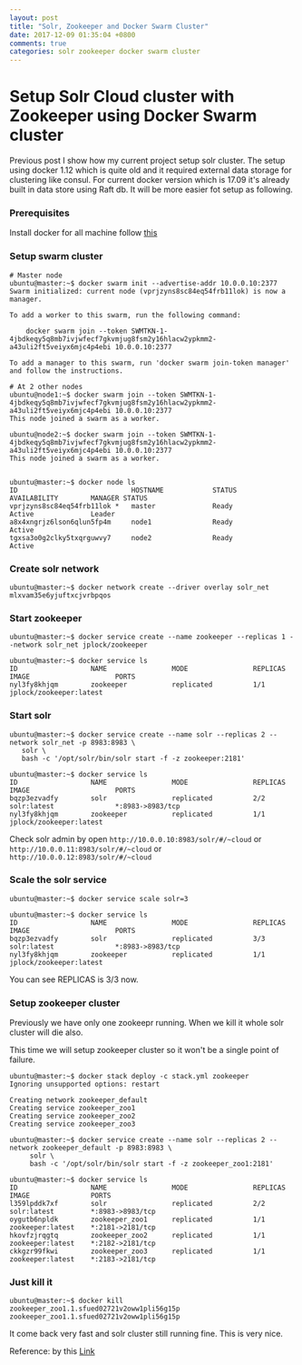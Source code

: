 ```yaml
---
layout: post
title: "Solr, Zookeeper and Docker Swarm Cluster"
date: 2017-12-09 01:35:04 +0800
comments: true
categories: solr zookeeper docker swarm cluster
---
```

# Setup Solr Cloud cluster with Zookeeper using Docker Swarm cluster
Previous post I show how my current project setup solr cluster. The setup using docker 1.12 which is quite old and it required external data storage for clustering like consul. For current docker version which is 17.09 it's already built in data store using Raft db. It will be more easier fot setup as following.

### Prerequisites
Install docker for all machine follow [this](https://www.digitalocean.com/community/tutorials/how-to-install-and-use-docker-on-ubuntu-16-04)

### Setup swarm cluster
```
# Master node
ubuntu@master:~$ docker swarm init --advertise-addr 10.0.0.10:2377
Swarm initialized: current node (vprjzyns8sc84eq54frb11lok) is now a manager.

To add a worker to this swarm, run the following command:

    docker swarm join --token SWMTKN-1-4jbdkeqy5q8mb7ivjwfecf7gkvmjug8fsm2y16hlacw2ypkmm2-a43uli2ft5veiyx6mjc4p4ebi 10.0.0.10:2377

To add a manager to this swarm, run 'docker swarm join-token manager' and follow the instructions.

# At 2 other nodes
ubuntu@node1:~$ docker swarm join --token SWMTKN-1-4jbdkeqy5q8mb7ivjwfecf7gkvmjug8fsm2y16hlacw2ypkmm2-a43uli2ft5veiyx6mjc4p4ebi 10.0.0.10:2377
This node joined a swarm as a worker.

ubuntu@node2:~$ docker swarm join --token SWMTKN-1-4jbdkeqy5q8mb7ivjwfecf7gkvmjug8fsm2y16hlacw2ypkmm2-a43uli2ft5veiyx6mjc4p4ebi 10.0.0.10:2377
This node joined a swarm as a worker.


ubuntu@master:~$ docker node ls
ID                            HOSTNAME            STATUS              AVAILABILITY        MANAGER STATUS
vprjzyns8sc84eq54frb11lok *   master              Ready               Active              Leader
a8x4xngrjz6lson6qlun5fp4m     node1               Ready               Active
tgxsa3o0g2clky5txqrguwvy7     node2               Ready               Active

```

### Create solr network
```
ubuntu@master:~$ docker network create --driver overlay solr_net
mlxvam35e6yjuftxcjvrbpqos
```

### Start zookeeper
```
ubuntu@master:~$ docker service create --name zookeeper --replicas 1 --network solr_net jplock/zookeeper

ubuntu@master:~$ docker service ls
ID                  NAME                MODE                REPLICAS            IMAGE                     PORTS
nyl3fy8khjqm        zookeeper           replicated          1/1                 jplock/zookeeper:latest
```

### Start solr
```
ubuntu@master:~$ docker service create --name solr --replicas 2 --network solr_net -p 8983:8983 \
   solr \
   bash -c '/opt/solr/bin/solr start -f -z zookeeper:2181'

ubuntu@master:~$ docker service ls
ID                  NAME                MODE                REPLICAS            IMAGE                     PORTS
bqzp3ezvadfy        solr                replicated          2/2                 solr:latest               *:8983->8983/tcp
nyl3fy8khjqm        zookeeper           replicated          1/1                 jplock/zookeeper:latest
```

Check solr admin by open `http://10.0.0.10:8983/solr/#/~cloud` or `http://10.0.0.11:8983/solr/#/~cloud` or `http://10.0.0.12:8983/solr/#/~cloud`

### Scale the solr service
```
ubuntu@master:~$ docker service scale solr=3

ubuntu@master:~$ docker service ls
ID                  NAME                MODE                REPLICAS            IMAGE                     PORTS
bqzp3ezvadfy        solr                replicated          3/3                 solr:latest               *:8983->8983/tcp
nyl3fy8khjqm        zookeeper           replicated          1/1                 jplock/zookeeper:latest
```

You can see REPLICAS is 3/3 now.


### Setup zookeeper cluster
Previously we have only one zookeepr running. When we kill it whole solr cluster will die also.

This time we will setup zookeeper cluster so it won't be a single point of failure.
```
ubuntu@master:~$ docker stack deploy -c stack.yml zookeeper
Ignoring unsupported options: restart

Creating network zookeeper_default
Creating service zookeeper_zoo1
Creating service zookeeper_zoo2
Creating service zookeeper_zoo3

ubuntu@master:~$ docker service create --name solr --replicas 2 --network zookeeper_default -p 8983:8983 \
     solr \
     bash -c '/opt/solr/bin/solr start -f -z zookeeper_zoo1:2181'

ubuntu@master:~$ docker service ls
ID                  NAME                MODE                REPLICAS            IMAGE               PORTS
l359lpddk7xf        solr                replicated          2/2                 solr:latest         *:8983->8983/tcp
oygutb6npldk        zookeeper_zoo1      replicated          1/1                 zookeeper:latest    *:2181->2181/tcp
hkovfzjrqgtq        zookeeper_zoo2      replicated          1/1                 zookeeper:latest    *:2182->2181/tcp
ckkgzr99fkwi        zookeeper_zoo3      replicated          1/1                 zookeeper:latest    *:2183->2181/tcp
```

### Just kill it
```
ubuntu@master:~$ docker kill zookeeper_zoo1.1.sfued02721v2oww1pli56g15p
zookeeper_zoo1.1.sfued02721v2oww1pli56g15p
```
It come back very fast and solr cluster still running fine. 
This is very nice.

Reference: by this [Link](https://docs.docker.com/samples/library/zookeeper/)